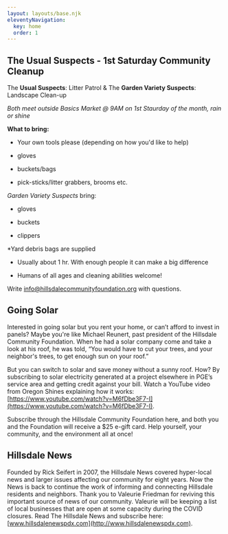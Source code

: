 ```yaml
---
layout: layouts/base.njk
eleventyNavigation:
  key: home
  order: 1
---
```

## The Usual Suspects - 1st Saturday Community Cleanup

The **Usual Suspects**: Litter Patrol & The **Garden Variety Suspects**: Landscape Clean-up

_Both meet outside Basics Market @ 9AM on 1st Staurday of the month, rain or shine_

**What to bring:**

*   Your own tools please (depending on how you'd like to help)
    
*   gloves
    
*   buckets/bags
    
*   pick-sticks/litter grabbers, brooms etc.
    

_Garden Variety Suspects_ bring:

*   gloves
    
*   buckets
    
*   clippers
    

\*Yard debris bags are supplied

*   Usually about 1 hr. With enough people it can make a big difference
    
*   Humans of all ages and cleaning abilities welcome!
    

Write [info@hillsdalecommunityfoundation.org](mailto:info@hillsdalecommunityfoundation.org) with questions.

## Going Solar

Interested in going solar but you rent your home, or can’t afford to invest in panels? Maybe you're like Michael Reunert, past president of the Hillsdale Community Foundation. When he had a solar company come and take a look at his roof, he was told, “You would have to cut your trees, and your neighbor's trees, to get enough sun on your roof.”

But you can switch to solar and save money without a sunny roof. How? By subscribing to solar electricity generated at a project elsewhere in PGE’s service area and getting credit against your bill. Watch a YouTube video from Oregon Shines explaining how it works: [https://www.youtube.com/watch?v=M6fDbe3F7-I](https://www.youtube.com/watch?v=M6fDbe3F7-I).

Subscribe through the Hillsdale Community Foundation here, and both you and the Foundation will receive a $25 e-gift card. Help yourself, your community, and the environment all at once!

## Hillsdale News

Founded by Rick Seifert in 2007, the Hillsdale News covered hyper-local news and larger issues affecting our community for eight years. Now the News is back to continue the work of informing and connecting Hillsdale residents and neighbors. Thank you to Valeurie Friedman for reviving this important source of news of our community. Valeurie will be keeping a list of local businesses that are open at some capacity during the COVID closures. Read The Hillsdale News and subscribe here: [www.hillsdalenewspdx.com](http://www.hillsdalenewspdx.com).